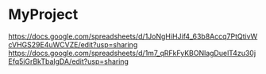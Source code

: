 # MyProject
https://docs.google.com/spreadsheets/d/1JoNgHiHJif4_63b8Accq7PtQtivWcVHGS29E4uWCVZE/edit?usp=sharing
https://docs.google.com/spreadsheets/d/1m7_qRFkFyKBONlagDuelT4zu30jEfq5iGrBkTbalgDA/edit?usp=sharing
